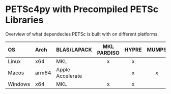 # PETSc4py with Precompiled PETSc Libraries

Overview of what dependecies PETSc is built with on different platforms.

| OS    | Arch  | BLAS/LAPACK       | MKL PARDISO | HYPRE | MUMPS |
|:------|:----- |:----------------- |:-----------:|:-----:|:-----:|
|Linux  | x64   | MKL               | x           | x     |       |
|Macos  | arm64 | Apple Accelerate  |             | x     | x     |
|Windows| x64   | MKL               | x           | x     |       |
